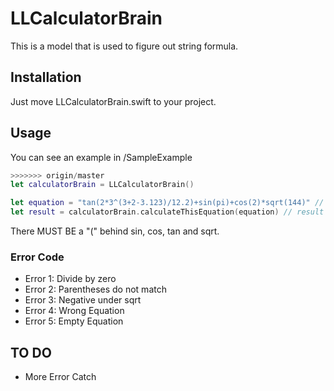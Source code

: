 # LLCalculatorBrain
This is a model that is used to figure out string formula.

## Installation
Just move LLCalculatorBrain.swift to your project.

## Usage
You can see an example in /SampleExample
```swift
>>>>>>> origin/master
let calculatorBrain = LLCalculatorBrain()

let equation = "tan(2*3^(3+2-3.123)/12.2)+sin(pi)+cos(2)*sqrt(144)" // Or something like this
let result = calculatorBrain.calculateThisEquation(equation) // result = -1.54053662
```
There MUST BE a "(" behind sin, cos, tan and sqrt.

### Error Code
* Error 1: Divide by zero
* Error 2: Parentheses do not match
* Error 3: Negative under sqrt
* Error 4: Wrong Equation
* Error 5: Empty Equation

## TO DO
* More Error Catch
